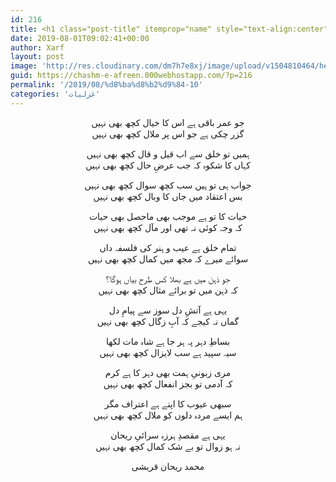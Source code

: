 ```yaml
---
id: 216
title: <h1 class="post-title" itemprop="name" style="text-align:center">ہم ایسے مردہ دلوں کو ملال کچھ بھی نہیں</h1>
date: 2019-08-01T09:02:41+00:00
author: Xarf
layout: post
image: 'http://res.cloudinary.com/dm7h7e8xj/image/upload/v1504810464/hello-world-vue_ibatoy.jpg'
guid: https://chashm-e-afreen.000webhostapp.com/?p=216
permalink: '/2019/08/%d8%ba%d8%b2%d9%84-10'
categories: 'غزلیات'
---
```

<p style="text-align: center;">
    جو عمر باقی ہے اس کا خیال کچھ بھی نہیں   <br />   گزر چکی ہے جو اس پر ملال کچھ بھی نہیں   
</p>

<p style="text-align: center;">
    ہمیں تو خلق سے اب قیل و قال کچھ بھی نہیں   <br />   کہاں کا شکوہ کہ جب عرضِ حال کچھ بھی نہیں   
</p>

<p style="text-align: center;">
    جواب ہی تو ہیں سب کچھ سوال کچھ بھی نہیں   <br />   بس اعتقاد میں جاں کا وبال کچھ بھی نہیں   
</p>

<p style="text-align: center;">
    حیات کا تو ہے موجب بھی ماحصل بھی حیات   <br />   کہ وجہ کوئی نہ تھی اور مآل کچھ بھی نہیں   
</p>

<p style="text-align: center;">
    تمام خلق ہے عیب و ہنر کی فلسفہ داں   <br />   سوائے میرے کہ مجھ میں کمال کچھ بھی نہیں   
</p>

<p style="text-align: center;">
    جو ذہن میں ہے بھلا کس طرح بیاں ہوگا؟   <br />   کہ ذہن میں تو برائے مثال کچھ بھی نہیں   
</p>

<p style="text-align: center;">
    یہی ہے آتشِ دل سوز سے پیامِ دل   <br />   گماں نہ کیجے کہ آبِ زگال کچھ بھی نہیں   
</p>

<p style="text-align: center;">
    بساطِ دہر پہ ہر جا ہے شاہ مات لکھا   <br />   سیہ سپید ہے سب لایزال کچھ بھی نہیں   
</p>

<p style="text-align: center;">
    مری زبونیِ ہمت بھی دہر کا ہے کرم   <br />   کہ آدمی تو بجز انفعال کچھ بھی نہیں   
</p>

<p style="text-align: center;">
    سبھی عیوب کا اپنے ہے اعتراف مگر   <br />   ہم ایسے مردہ دلوں کو ملال کچھ بھی نہیں   
</p>

<p style="text-align: center;">
    یہی ہے مقصدِ ہرزہ سرائیِ ریحان   <br />   نہ ہو زوال تو بے شک کمال کچھ بھی نہیں   
</p>

<p style="text-align: center;">
    محمد ریحان قریشی   
</p>

